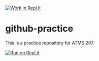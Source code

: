 [![Work in Repl.it](https://classroom.github.com/assets/work-in-replit-14baed9a392b3a25080506f3b7b6d57f295ec2978f6f33ec97e36a161684cbe9.svg)](https://classroom.github.com/online_ide?assignment_repo_id=3019549&assignment_repo_type=AssignmentRepo)
# github-practice

This is a practice repository for ATMS 207.

[![Run on Repl.it](https://repl.it/badge/github/ATMS-207-Fall-2020/github-practice)](https://repl.it/github/ATMS-207-Fall-2020/github-practice)